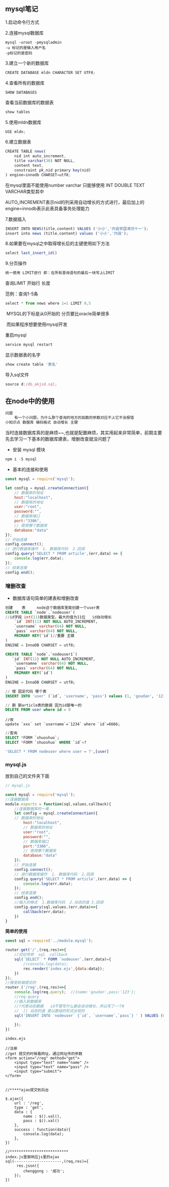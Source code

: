 ## mysql笔记

1.启动命令行方式 

2.连接mysql数据库

```mysql
mysql -uroot -pmysqladmin
-u 标记的是输入用户名  
-p标记的是密码
```

3.建立一个新的数据库

```js
CREATE DATABASE mldn CHARACTER SET UTF8;
```

4.查看所有的数据库

```mysql
SHOW DATABASES
```

查看当前数据库的数据表

```js
show tables
```



5.使用mldn数据库

```js
USE mldn;
```

6.建立数据表

```js
CREATE TABLE news(
	nid int auto_increment,
    title varchar(30) NOT NULL,
    content text,
    constraint pk_nid primary key(nid)
) engine=innodb CHARSET=utf8;
```

在mysql里面不能使用number varchar  只能够使用 INT DOUBLE TEXT VARCHAR类型其中

AUTO_INCREMENT表示nid的列采用自动增长的方式进行，最后加上的engine=innodb表示此表具备事务处理能力

7.数据插入

```js
INSERT INTO NEWS(title,content) VALUES ('小小','内容举国清河十一');
insert into news (title,content) values ('小小','内容');
```

8.如果要在mysql之中取得增长后的主键使用如下方法

```js
select last_insert_id()
```

9.分页操作

```js
统一使用 LIMIT进行 即：在所有查询语句的最后一块写上LIMIT
```

查询LIMIT 开始行 长度

范例：查询1-5条

```js
select * from news where 1=1 LIMIT 0,5
```

​	MYSQL的下标是从0开始的   分页要比oracle简单很多

​	而如果程序想要使用mysql开发

重启mysql

```js
service mysql restart
```

显示数据表的名字

```js
show create table '表名'
```

导入sql文件

```js
source d:/db_akjsd.sql;
```





## 在node中的使用

```js
问题
	有一个小问题，为什么那个查询的地方的函数的参数对应不上它不会报错
小知识点 数据库 编码格式 自动增长 主键
```

​	当时连接数据库真的是麻烦~~,也就是配置麻烦，其实用起来非常简单，前期主要先去学习一下基本的数据库建表，增删改查就没问题了

- 安装 mysql 模块

```js
npm i -S mysql
```

- 基本的连接和使用

```js
const mysql = require('mysql');

let config = mysql.createConnection({
    // 数据库的地址
    host:"localhost",
    // 数据库的地址
    user:"root",
    password:"",
    // 数据库端口
    port:"3306",
    // 使用哪个数据库
    database:"data"
});
// 开始连接
config.connect();
// 进行数据库操作  1. 数据库代码  2.回调
config.query('SELECT * FROM article',(err,data) => {
    console.log(err,data);
});
// 结束连接
config.end();
```

### 增删改查

- 数据库语句简单的建表和增删改查

```sql
创建    表     node这个数据库里面创建一个user表
CREATE TABLE `node`.`nodeuser`(
//id字段 int(11)数据类型，最大的值为11位   id自动增长
    `id` INT(11) NOT NULL AUTO_INCREMENT,
    `username` varchar(64) NOT NULL,
    `pass` varchar(64) NOT NULL,
    PRIMARY KEY(`id`)//重要 主键
)
ENGINE = InnoDB CHARSET = utf8;
```

```sql
CREATE TABLE `node`.`nodeuser1`(
   `id` INT(11) NOT NULL AUTO_INCREMENT,
    `usernamne` varchar(64) NOT NULL,
    `pass` varchar(64) NOT NULL,
    PRIMARY KEY(`id`)
)
ENGINE = InnoDB CHARSET = utf8;
```

```sql
// 增 固定代码 哪个表
INSERT INTO 'user' (`id`, 'username', 'pass') values (1, 'goudan', '123');
```

```sql
// 删 删article表的数据 因为id是唯一的
DELETE FROM user where id = 0
```

```mysql
//改
update `xxx` set `username`=`1234` where `id`=6666;
```

```sql
//查询
SELECT *FORM `shuoshuo`;
SELECT *FORM `shuoshuo` WHERE `id`=?

'SELECT * FROM nodeuser where user = ?',[user]
```



### mysql.js

放到自己的文件夹下面

```js
// mysql.js

const mysql = require('mysql');
//连接数据库
module.exports = function(sql,values,callback){
    //连接数据库的一堆
    let config = mysql.createConnection({
    // 数据库的地址
        host:"localhost",
        // 数据库的地址
        user:"root",
        password:"",
        // 数据库端口
        port:"3306",
        // 使用哪个数据库
        database:"data"
    });
    // 开始连接
    config.connect();
    // 进行数据库操作  1. 数据库代码  2.回调
    config.query('SELECT * FROM article',(err,data) => {
        console.log(err,data);
    });
    // 结束连接
    config.end();
    //插入的格式  1.数据库代码  2.动态的值 3.回调
    config.query(sql,values,(err,data)=>{
        callback(err,data);
    }) 
}
```

**简单的使用**

```js
const sql = require('../module.mysql');

router.get('/',(req,res)=>{
    //对应传参  sql  callback
    sql(`SELECT` * FORM `nodeuser`,(err,data)={
        //console.log(data);
        res.render('index.ejs',{data:data});
    })
});
//接受前端提交的
router.('/reg',(req,res)=>{
    console.log(req.query);  //{name:'goudan',pass:'123'};
    //req.query
    //插入到数据库
    //?代表动态数据   id不管写什么都会自动增长，所以写了一个0 
    //  [] 动态的值 是以数组的形式出现的
    sql('INSERT INTO `nodeuser` {`id`, `username`,`pass`} ' ) VALUES (0,?,?）,[req.query.name,req.query.pass]，(err,data)=>{
        
    });
})
```

```ejs
index.ejs

//注册
//get 提交的时候看网址，通过网址传的参数
<form action="/reg" method="get">
    <input type="text" name="name" />
    <input type="text" name="pass" />
    <input type="submit">
</form>


//*****ajax提交到后台

$.ajax({
	url : '/reg',
	type : 'get',
    data : {
		name : $().val(),
		pass : $().val()
    },
    success : function(data){
		console.log(data);
    },
})

//**************************
index.js里面响应js里的ajax
sql(---------------------,(req,res)={
	 res.json({
		chenggong : '成功';
    });
})

```
